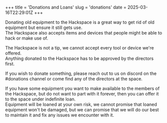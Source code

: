 +++
title = 'Donations and Loans'
slug = 'donations'
date = 2025-03-16T22:29:01Z
+++

Donating old equipment to the Hackspace is a great way to get rid of old equipment but ensure it still gets use.  
The Hackspace also accepts items and devices that people might be able to hack or make use of.

The Hackspace is not a tip, we cannot accept every tool or device we're offered.  
Anything donated to the Hackspace has to be approved by the directors first.

If you wish to donate something, please reach out to us on discord on the #donations channel or come find any of the
directors at the space.

If you have some equipment you want to make available to the members of the Hackspace, but do not want to part with it
forever, then you can offer it to the space under indefinite loan.  
Equipment will be loaned at your own risk, we cannot promise that loaned equipment won't be damaged, but we can promise
that we will do our best to maintain it and fix any issues we encounter with it.
